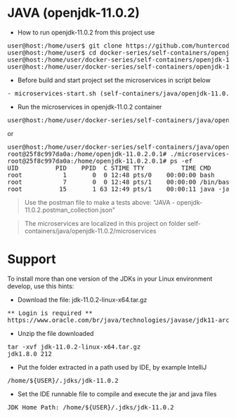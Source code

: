 # JAVA (openjdk-11.0.2)

- How to run openjdk-11.0.2 from this project use

<pre>
user@host:/home/user$ git clone https://github.com/huntercodexs/docker-series.git .
user@host:/home/user$ cd docker-series/self-containers/openjdk-11.0.2
user@host:/home/user/docker-series/self-containers/openjdk-11.0.2$ docker-compose up --build
user@host:/home/user/docker-series/self-containers/openjdk-11.0.2$ docker-compose start
</pre>

- Before build and start project set the microservices in script below

<pre>
- microservices-start.sh (self-containers/java/openjdk-11.0.2/microservices/microservices-start.sh)
</pre>

- Run the microservices in openjdk-11.0.2 container

<pre>
user@host:/home/user/docker-series/self-containers/java/openjdk-11.0.2$ docker exec -it openjdk-11.0.2 ./microservices-start.sh
</pre>

or

<pre>
user@host:/home/user/docker-series/self-containers/java/openjdk-11.0.2$ docker exec -it openjdk-11.0.2 /bin/bash
root@25f8c997da0a:/home/openjdk-11.0.2.0.1# ./microservices-start.sh
root@25f8c997da0a:/home/openjdk-11.0.2.0.1# ps -ef
UID          PID    PPID  C STIME TTY          TIME CMD
root           1       0  0 12:48 pts/0    00:00:00 bash
root           7       0  0 12:48 pts/1    00:00:00 /bin/bash
root          15       1 63 12:49 pts/1    00:00:11 java -jar SIMPLE-API-USERS-0.0.1-SNAPSHOT.jar
</pre>

> Use the postman file to make a tests above: "JAVA - openjdk-11.0.2.postman_collection.json"

> The microservices are localized in this project on folder self-containers/java/openjdk-11.0.2/microservices


# Support

To install more than one version of the JDKs in your Linux environment develop, use this hints:

- Download the file: jdk-11.0.2-linux-x64.tar.gz
<pre>
** Login is required **
https://www.oracle.com/br/java/technologies/javase/jdk11-archive-downloads.html
</pre>

- Unzip the file downloaded
<pre>
tar -xvf jdk-11.0.2-linux-x64.tar.gz
jdk1.8.0_212
</pre>

- Put the folder extracted in a path used by IDE, by example IntelliJ
<pre>
/home/${USER}/.jdks/jdk-11.0.2
</pre>

- Set the IDE runnable file to compile and execute the jar and java files
<pre>
JDK Home Path: /home/${USER}/.jdks/jdk-11.0.2
</pre>

